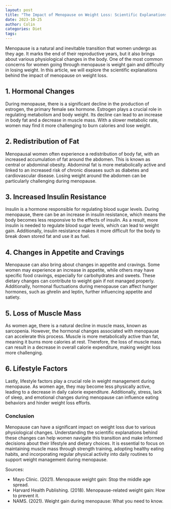 ```yaml
---
layout: post
title: "The Impact of Menopause on Weight Loss: Scientific Explanations"
date: 2023-10-25
author: Colin
categories: Diet
tags: 
---
```


Menopause is a natural and inevitable transition that women undergo as they age. It marks the end of their reproductive years, but it also brings about various physiological changes in the body. One of the most common concerns for women going through menopause is weight gain and difficulty in losing weight. In this article, we will explore the scientific explanations behind the impact of menopause on weight loss.

## 1. Hormonal Changes

During menopause, there is a significant decline in the production of estrogen, the primary female sex hormone. Estrogen plays a crucial role in regulating metabolism and body weight. Its decline can lead to an increase in body fat and a decrease in muscle mass. With a slower metabolic rate, women may find it more challenging to burn calories and lose weight.

## 2. Redistribution of Fat

Menopausal women often experience a redistribution of body fat, with an increased accumulation of fat around the abdomen. This is known as central or abdominal obesity. Abdominal fat is more metabolically active and linked to an increased risk of chronic diseases such as diabetes and cardiovascular disease. Losing weight around the abdomen can be particularly challenging during menopause.

## 3. Increased Insulin Resistance

Insulin is a hormone responsible for regulating blood sugar levels. During menopause, there can be an increase in insulin resistance, which means the body becomes less responsive to the effects of insulin. As a result, more insulin is needed to regulate blood sugar levels, which can lead to weight gain. Additionally, insulin resistance makes it more difficult for the body to break down stored fat and use it as fuel.

## 4. Changes in Appetite and Cravings

Menopause can also bring about changes in appetite and cravings. Some women may experience an increase in appetite, while others may have specific food cravings, especially for carbohydrates and sweets. These dietary changes can contribute to weight gain if not managed properly. Additionally, hormonal fluctuations during menopause can affect hunger hormones, such as ghrelin and leptin, further influencing appetite and satiety.

## 5. Loss of Muscle Mass

As women age, there is a natural decline in muscle mass, known as sarcopenia. However, the hormonal changes associated with menopause can accelerate this process. Muscle is more metabolically active than fat, meaning it burns more calories at rest. Therefore, the loss of muscle mass can result in a decrease in overall calorie expenditure, making weight loss more challenging.

## 6. Lifestyle Factors

Lastly, lifestyle factors play a crucial role in weight management during menopause. As women age, they may become less physically active, leading to a decrease in daily calorie expenditure. Additionally, stress, lack of sleep, and emotional changes during menopause can influence eating behaviors and hinder weight loss efforts.

### Conclusion

Menopause can have a significant impact on weight loss due to various physiological changes. Understanding the scientific explanations behind these changes can help women navigate this transition and make informed decisions about their lifestyle and dietary choices. It is essential to focus on maintaining muscle mass through strength training, adopting healthy eating habits, and incorporating regular physical activity into daily routines to support weight management during menopause.

Sources:

- Mayo Clinic. (2021). Menopause weight gain: Stop the middle age spread.
- Harvard Health Publishing. (2018). Menopause-related weight gain: How to prevent it.
- NAMS. (2021). Weight gain during menopause: What you need to know.